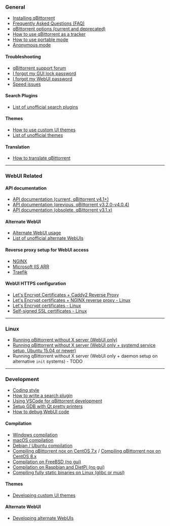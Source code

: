 ### General

* [Installing qBittorrent](wiki/Installing-qBittorrent)
* [Frequently Asked Questions (FAQ)](wiki/Frequently-Asked-Questions)
* [qBittorrent options (current and deprecated)](wiki/Explanation-of-Options-in-qBittorrent)
* [How to use qBittorrent as a tracker](wiki/How-to-use-qBittorrent-as-a-tracker)
* [How to use portable mode](wiki/How-to-use-portable-mode)
* [Anonymous mode](wiki/Anonymous-Mode)

#### Troubleshooting

* [qBittorrent support forum](http://forum.qbittorrent.org/)
* [I forgot my GUI lock password](wiki/I-forgot-my-UI-lock-password)
* [I forgot my WebUI password](wiki/Web-UI-password-locked-on-qBittorrent-NO-X-%28qbittorrent-nox%29)
* [Speed issues](wiki/Things-we-need-to-know-to-help-you-with-'speed'-issues)

#### Search Plugins

* [List of unofficial search plugins](https://github.com/qbittorrent/search-plugins/wiki/Unofficial-search-plugins)

#### Themes

* [How to use custom UI themes](wiki/How-to-use-custom-UI-themes)
* [List of unofficial themes](wiki/List-of-known-qBittorrent-themes)

#### Translation

* [How to translate qBittorrent](wiki/How-to-translate-qBittorrent)

---

### WebUI Related

#### API documentation

* [API documentation (current, qBittorrent v4.1+)](wiki/Web-API-Documentation)
* [API documentation (previous, qBittorrent v3.2.0-v4.0.4)](wiki/WebUI-API-Documentation)
* [API documentation (obsolete, qBittorrent v3.1.x)](wiki/WebUI-API-Documentation-(qBittorrent-v3.1.x))

#### Alternate WebUI

* [Alternate WebUI usage](wiki/Alternate-WebUI-usage)
* [List of unofficial alternate WebUIs](https://github.com/qbittorrent/qBittorrent/wiki/List-of-known-alternate-WebUIs)

#### Reverse proxy setup for WebUI access

* [NGINX](wiki/NGINX-Reverse-Proxy-for-Web-UI)
* [Microsoft IIS ARR](wiki/IIS-ARR-Reverse-Proxy)
* [Traefik](wiki/Traefik-Reverse-Proxy-for-Web-UI)

#### WebUI HTTPS configuration

* [Let's Encrypt Certificates + Caddy2 Reverse Proxy](wiki/Linux-WebUI-HTTPS-with-Let's-Encrypt-&-Caddy2-reverse-proxy)
* [Let's Encrypt certificates + NGINX reverse proxy - Linux](wiki/Linux-WebUI-HTTPS-with-Let's-Encrypt-certificates-and-NGINX-SSL-reverse-proxy)
* [Let's Encrypt certificates - Linux](wiki/Linux-WebUI-setting-up-HTTPS-with-Let's-Encrypt-certificates)
* [Self-signed SSL certificates - Linux](wiki/Linux-WebUI-setting-up-HTTPS-with-self-signed-SSL-certificates)

---

### Linux

* [Running qBittorrent without X server (WebUI only)](wiki/Running-qBittorrent-without-X-server-(WebUI-only))
* [Running qBittorrent without X server (WebUI only + systemd service setup, Ubuntu 15.04 or newer)](wiki/Running-qBittorrent-without-X-server-(WebUI-only---systemd-service-setup,-Ubuntu-15.04-or-newer))
* Running qBittorrent without X server (WebUI only + daemon setup on alternative `init` systems) - TODO

---

### Development

* [Coding style](https://github.com/qbittorrent/qBittorrent/blob/master/CODING_GUIDELINES.md)
* [How to write a search plugin](https://github.com/qbittorrent/search-plugins/wiki/How-to-write-a-search-plugin)
* [Using VSCode for qBittorrent development](https://github.com/qbittorrent/qBittorrent/wiki/Using-VSCode-for-qBittorrent-development)
* [Setup GDB with Qt pretty printers](https://github.com/qbittorrent/qBittorrent/wiki/Setup-GDB-with-Qt-pretty-printers)
* [How to debug WebUI code](https://github.com/qbittorrent/qBittorrent/wiki/How-to-debug-the-WebUI-code)

#### Compilation

* [Windows compilation](wiki/Windows-compilation)
* [macOS compilation](wiki/Compilation-guide-for-macOS-systems)
* [Debian / Ubuntu compilation](wiki/Compiling-qBittorrent-on-Debian-and-Ubuntu)
* [Compiling qBittorrent nox on CentOS 7.x](https://github.com/qbittorrent/qBittorrent/wiki/Compiling-qBittorrent-nox-on-CentOS-7.x) / [Compiling qBittorrent nox on CentOS 8.x](https://github.com/qbittorrent/qBittorrent/wiki/Compiling-qBittorrent-nox-on-CentOS-8.x)
* [Compilation on FreeBSD (no gui)](wiki/Compilation-on-FreeBSD-(no-gui))
* [Compilation on Raspbian and DietPi (no gui)](wiki/Compiling-qBittorrent-nox-4.x-on-DietPi-or-Raspbian-(Debian-9.0)-for-ARM-devices)
* [Compiling fully static binaries on Linux (glibc or musl)](wiki/Compiling-fully-static-binaries-on-Linux-(glibc-or-musl))

#### Themes

* [Developing custom UI themes](wiki/Create-custom-themes-for-qBittorrent)

#### Alternate WebUI

* [Developing alternate WebUIs](wiki/Developing-alternate-WebUIs-(WIP))